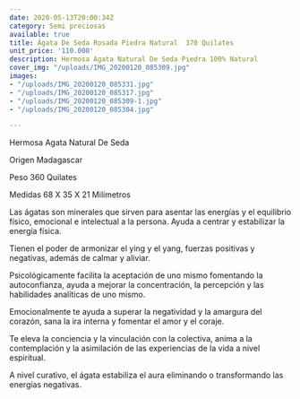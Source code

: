 ```yaml
---
date: 2020-05-13T20:00:34Z
category: Semi preciosas
available: true
title: Ágata De Seda Rosada Piedra Natural  370 Quilates
unit_price: '110.000'
description: Hermosa Agata Natural De Seda Piedra 100% Natural
cover_img: "/uploads/IMG_20200120_085309.jpg"
images:
- "/uploads/IMG_20200120_085331.jpg"
- "/uploads/IMG_20200120_085317.jpg"
- "/uploads/IMG_20200120_085309-1.jpg"
- "/uploads/IMG_20200120_085304.jpg"

---
```

Hermosa Agata Natural De Seda 

Origen Madagascar 

Peso 360 Quilates

Medidas 68 X 35 X 21 Milímetros 

Las ágatas son minerales que sirven para asentar las energías y el equilibrio físico, emocional e intelectual a la persona. Ayuda a centrar y estabilizar la energía física.

Tienen el poder de armonizar el ying y el yang, fuerzas positivas y negativas, además de calmar y aliviar.

Psicológicamente facilita la aceptación de uno mismo fomentando la autoconfianza, ayuda a mejorar la concentración, la percepción y las habilidades analíticas de uno mismo.

Emocionalmente te ayuda a superar la negatividad y la amargura del corazón, sana la ira interna y fomentar el amor y el coraje.

Te eleva la conciencia y la vinculación con la colectiva, anima a la contemplación y la asimilación de las experiencias de la vida a nivel espiritual.

A nivel curativo, el ágata estabiliza el aura eliminando o transformando las energías negativas.